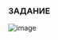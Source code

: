 ### ЗАДАНИЕ
![image](https://github.com/user-attachments/assets/7fa68b26-e19c-4d91-8922-543e4db17650)



